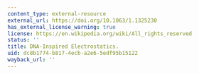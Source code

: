 ```yaml
---
content_type: external-resource
external_url: https://doi.org/10.1063/1.1325230
has_external_license_warning: true
license: https://en.wikipedia.org/wiki/All_rights_reserved
status: ''
title: DNA-Inspired Electrostatics.
uid: dc8b1774-b817-4ecb-a2e6-5edf95b15122
wayback_url: ''
---
```

